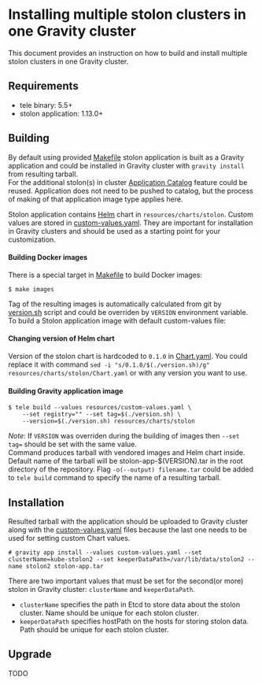 # Installing multiple stolon clusters in one Gravity cluster
This document provides an instruction on how to build and install multiple stolon clusters 
in one Gravity cluster.

## Requirements

- tele binary: 5.5+
- stolon application: 1.13.0+

## Building
By default using provided [Makefile](../Makefile) stolon application is built as a Gravity application and could be installed in Gravity cluster with `gravity install` from resulting tarball.  
For the additional stolon(s) in cluster [Application Catalog](https://gravitational.com/gravity/docs/catalog/) feature could be reused. Application does not need to be pushed to catalog, but the process of making of that application image type applies here.

Stolon application contains [Helm](https://helm.sh/) chart in `resources/charts/stolon`. Custom values are stored in [custom-values.yaml](../resources/custom-values.yaml). They are important for installation in Gravity clusters and should be used as a starting point for your customization.

#### Building Docker images
There is a special target in [Makefile](../Makefile) to build Docker images:

```
$ make images
```

Tag of the resulting images is automatically calculated from git by [version.sh](../version.sh) script and could be overriden by `VERSION` environment variable.  
To build a Stolon application image with default custom-values file:

#### Changing version of Helm chart
Version of the stolon chart is hardcoded to `0.1.0` in [Chart.yaml](../resources/charts/stolon/Chart.yaml). You could replace it with command `sed -i "s/0.1.0/$(./version.sh)/g" resources/charts/stolon/Chart.yaml` or with any version you want to use.

#### Building Gravity application image
```
$ tele build --values resources/custom-values.yaml \
	--set registry="" --set tag=$(./version.sh) \
	--version=$(./version.sh) resources/charts/stolon 
```

*Note*: If `VERSION` was overriden during the building of images then `--set tag=` should be set with the same value.  
Command produces tarball with vendored images and Helm chart inside. Default name of the tarball will be stolon-app-$(VERSION).tar in the root directory of the repository. Flag `-o(--output) filename.tar` could be added to `tele build` command to specify the name of a resulting tarball.

## Installation
Resulted tarball with the application should be uploaded to Gravity cluster along with the [custom-values.yaml](../resources/custom-values.yaml) files because the last one needs to be used for setting custom Chart values.

``` shell
# gravity app install --values custom-values.yaml --set clusterName=kube-stolon2 --set keeperDataPath=/var/lib/data/stolon2 --name stolon2 stolon-app.tar
```
There are two important values that must be set for the second(or more) stolon in Gravity cluster: `clusterName` and `keeperDataPath`.
- `clusterName` specifies the path in Etcd to store data about the stolon cluster. Name should be unique for each stolon cluster.
- `keeperDataPath` specifies hostPath on the hosts for storing stolon data. Path should be unique for each stolon cluster.

## Upgrade
TODO
